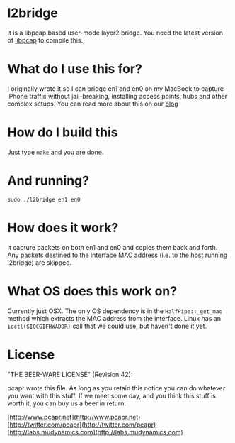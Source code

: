 # l2bridge
It is a libpcap based user-mode layer2 bridge. You need the latest version of
[libpcap](http://www.tcpdump.org/#latest-release) to compile this.

# What do I use this for?
I originally wrote it so I can bridge en1 and en0 on my MacBook to capture
iPhone traffic without jail-breaking, installing access points, hubs and other
complex setups. You can read more about this on our [blog](http://bit.ly/cBFvDd)

# How do I build this
Just type `make` and you are done.

# And running?
	sudo ./l2bridge en1 en0

# How does it work?
It capture packets on both en1 and en0 and copies them back and forth. Any
packets destined to the interface MAC address (i.e. to the host running
l2bridge) are skipped.

# What OS does this work on?
Currently just OSX. The only OS dependency is in the `HalfPipe::_get_mac`
method which extracts the MAC address from the interface. Linux has an
`ioctl(SIOCGIFHWADDR)` call that we could use, but haven't done it yet.

# License
"THE BEER-WARE LICENSE" (Revision 42):

pcapr wrote this file. As long as you retain this notice you can do whatever
you want with this stuff. If we meet some day, and you think this stuff is 
worth it, you can buy us a beer in return. 

[http://www.pcapr.net](http://www.pcapr.net)  
[http://twitter.com/pcapr](http://twitter.com/pcapr)  
[http://labs.mudynamics.com](http://labs.mudynamics.com)  
